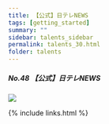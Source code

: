 ```yaml
---
title: 【公式】日テレNEWS
tags: [getting_started]
summary: ""
sidebar: talents_sidebar
permalink: talents_30.html
folder: talents
---
```



##### No.48 【公式】日テレNEWS

![](https://yt3.ggpht.com/ytc/AKedOLTbCtN02EVfFE-YogZWgxCbRLhByR3LD-ACoef0xg=s176-c-k-c0x00ffffff-no-rj)






{% include links.html %}
